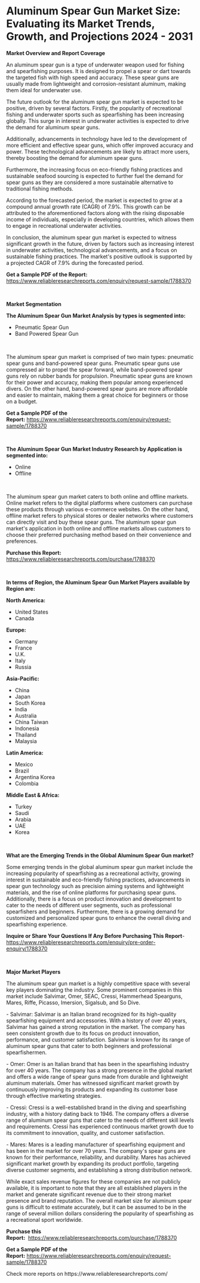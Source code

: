 <p><h1>Aluminum Spear Gun Market Size: Evaluating its Market Trends, Growth, and Projections 2024 - 2031</h1></p><p><strong>Market Overview and Report Coverage</strong></p>
<p><p>An aluminum spear gun is a type of underwater weapon used for fishing and spearfishing purposes. It is designed to propel a spear or dart towards the targeted fish with high speed and accuracy. These spear guns are usually made from lightweight and corrosion-resistant aluminum, making them ideal for underwater use.</p><p>The future outlook for the aluminum spear gun market is expected to be positive, driven by several factors. Firstly, the popularity of recreational fishing and underwater sports such as spearfishing has been increasing globally. This surge in interest in underwater activities is expected to drive the demand for aluminum spear guns.</p><p>Additionally, advancements in technology have led to the development of more efficient and effective spear guns, which offer improved accuracy and power. These technological advancements are likely to attract more users, thereby boosting the demand for aluminum spear guns.</p><p>Furthermore, the increasing focus on eco-friendly fishing practices and sustainable seafood sourcing is expected to further fuel the demand for spear guns as they are considered a more sustainable alternative to traditional fishing methods.</p><p>According to the forecasted period, the market is expected to grow at a compound annual growth rate (CAGR) of 7.9%. This growth can be attributed to the aforementioned factors along with the rising disposable income of individuals, especially in developing countries, which allows them to engage in recreational underwater activities.</p><p>In conclusion, the aluminum spear gun market is expected to witness significant growth in the future, driven by factors such as increasing interest in underwater activities, technological advancements, and a focus on sustainable fishing practices. The market's positive outlook is supported by a projected CAGR of 7.9% during the forecasted period.</p></p>
<p><strong>Get a Sample PDF of the Report:</strong> <a href="https://www.reliableresearchreports.com/enquiry/request-sample/1788370">https://www.reliableresearchreports.com/enquiry/request-sample/1788370</a></p>
<p>&nbsp;</p>
<p><strong>Market Segmentation</strong></p>
<p><strong>The Aluminum Spear Gun Market Analysis by types is segmented into:</strong></p>
<p><ul><li>Pneumatic Spear Gun</li><li>Band Powered Spear Gun</li></ul></p>
<p>&nbsp;</p>
<p><p>The aluminum spear gun market is comprised of two main types: pneumatic spear guns and band-powered spear guns. Pneumatic spear guns use compressed air to propel the spear forward, while band-powered spear guns rely on rubber bands for propulsion. Pneumatic spear guns are known for their power and accuracy, making them popular among experienced divers. On the other hand, band-powered spear guns are more affordable and easier to maintain, making them a great choice for beginners or those on a budget.</p></p>
<p><strong>Get a Sample PDF of the Report:</strong>&nbsp;<a href="https://www.reliableresearchreports.com/enquiry/request-sample/1788370">https://www.reliableresearchreports.com/enquiry/request-sample/1788370</a></p>
<p>&nbsp;</p>
<p><strong>The Aluminum Spear Gun Market Industry Research by Application is segmented into:</strong></p>
<p><ul><li>Online</li><li>Offline</li></ul></p>
<p>&nbsp;</p>
<p><p>The aluminum spear gun market caters to both online and offline markets. Online market refers to the digital platforms where customers can purchase these products through various e-commerce websites. On the other hand, offline market refers to physical stores or dealer networks where customers can directly visit and buy these spear guns. The aluminum spear gun market's application in both online and offline markets allows customers to choose their preferred purchasing method based on their convenience and preferences.</p></p>
<p><strong>Purchase this Report:</strong>&nbsp; <a href="https://www.reliableresearchreports.com/purchase/1788370">https://www.reliableresearchreports.com/purchase/1788370</a></p>
<p>&nbsp;</p>
<p><strong>In terms of Region, the Aluminum Spear Gun Market Players available by Region are:</strong></p>
<p>
    <p> <strong> North America: </strong>
        <ul>
            <li>United States</li>
            <li>Canada</li>
        </ul>
        </p> 
    <p> <strong> Europe: </strong>
        <ul>
            <li>Germany</li>
            <li>France</li>
            <li>U.K.</li>
            <li>Italy</li>
            <li>Russia</li>
        </ul>
        </p> 
    <p> <strong> Asia-Pacific: </strong>
        <ul>
            <li>China</li>
            <li>Japan</li>
            <li>South Korea</li>
            <li>India</li>
            <li>Australia</li>
            <li>China Taiwan</li>
            <li>Indonesia</li>
            <li>Thailand</li>
            <li>Malaysia</li>
        </ul>
        </p> 
    <p> <strong> Latin America: </strong>
        <ul>
            <li>Mexico</li>
            <li>Brazil</li>
            <li>Argentina Korea</li>
            <li>Colombia</li>
        </ul>
        </p> 
    <p> <strong> Middle East & Africa: </strong>
        <ul>
            <li>Turkey</li>
            <li>Saudi</li>
            <li>Arabia</li>
            <li>UAE</li>
            <li>Korea</li>
        </ul>
    </p>
    </p>
<p>&nbsp;</p>
<p><strong>What are the Emerging Trends in the Global Aluminum Spear Gun market?</strong></p>
<p><p>Some emerging trends in the global aluminum spear gun market include the increasing popularity of spearfishing as a recreational activity, growing interest in sustainable and eco-friendly fishing practices, advancements in spear gun technology such as precision aiming systems and lightweight materials, and the rise of online platforms for purchasing spear guns. Additionally, there is a focus on product innovation and development to cater to the needs of different user segments, such as professional spearfishers and beginners. Furthermore, there is a growing demand for customized and personalized spear guns to enhance the overall diving and spearfishing experience.</p></p>
<p><strong>Inquire or Share Your Questions If Any Before Purchasing This Report</strong>- <a href="https://www.reliableresearchreports.com/enquiry/pre-order-enquiry/1788370">https://www.reliableresearchreports.com/enquiry/pre-order-enquiry/1788370</a></p>
<p>&nbsp;</p>
<p><strong>Major Market Players</strong></p>
<p><p>The aluminum spear gun market is a highly competitive space with several key players dominating the industry. Some prominent companies in this market include Salvimar, Omer, SEAC, Cressi, Hammerhead Spearguns, Mares, Riffe, Picasso, Imersion, Sigalsub, and So Dive.</p><p>- Salvimar: Salvimar is an Italian brand recognized for its high-quality spearfishing equipment and accessories. With a history of over 40 years, Salvimar has gained a strong reputation in the market. The company has seen consistent growth due to its focus on product innovation, performance, and customer satisfaction. Salvimar is known for its range of aluminum spear guns that cater to both beginners and professional spearfishermen.</p><p>- Omer: Omer is an Italian brand that has been in the spearfishing industry for over 40 years. The company has a strong presence in the global market and offers a wide range of spear guns made from durable and lightweight aluminum materials. Omer has witnessed significant market growth by continuously improving its products and expanding its customer base through effective marketing strategies.</p><p>- Cressi: Cressi is a well-established brand in the diving and spearfishing industry, with a history dating back to 1946. The company offers a diverse range of aluminum spear guns that cater to the needs of different skill levels and requirements. Cressi has experienced continuous market growth due to its commitment to innovation, quality, and customer satisfaction.</p><p>- Mares: Mares is a leading manufacturer of spearfishing equipment and has been in the market for over 70 years. The company's spear guns are known for their performance, reliability, and durability. Mares has achieved significant market growth by expanding its product portfolio, targeting diverse customer segments, and establishing a strong distribution network.</p><p>While exact sales revenue figures for these companies are not publicly available, it is important to note that they are all established players in the market and generate significant revenue due to their strong market presence and brand reputation. The overall market size for aluminum spear guns is difficult to estimate accurately, but it can be assumed to be in the range of several million dollars considering the popularity of spearfishing as a recreational sport worldwide.</p></p>
<p><strong>Purchase this Report:</strong>&nbsp;&nbsp;<a href="https://www.reliableresearchreports.com/purchase/1788370">https://www.reliableresearchreports.com/purchase/1788370</a></p>
<p></p>
<p><strong>Get a Sample PDF of the Report:</strong>&nbsp;<a href="https://www.reliableresearchreports.com/enquiry/request-sample/1788370">https://www.reliableresearchreports.com/enquiry/request-sample/1788370</a></p>
<p>Check more reports on https://www.reliableresearchreports.com/</p>